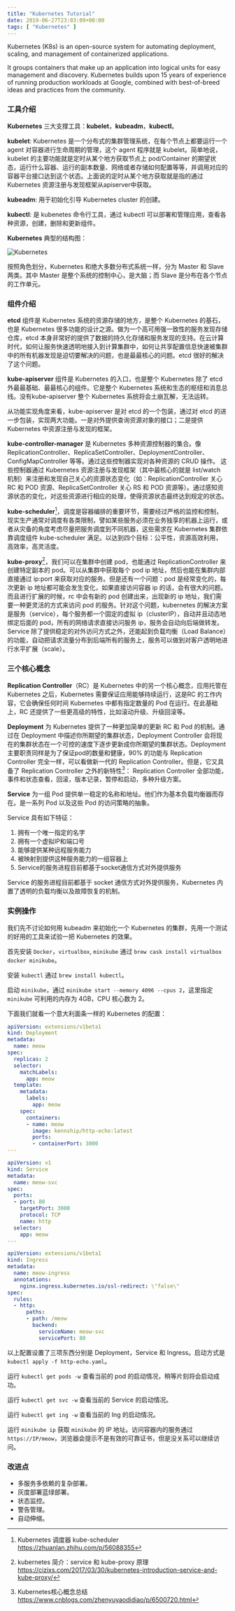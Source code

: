 ```yaml
---
title: "Kubernetes Tutorial"
date: 2019-06-27T23:03:09+08:00
tags: [ "Kubernetes" ]
---
```


Kubernetes (K8s) is an open-source system for automating deployment, scaling, and management of containerized applications.

It groups containers that make up an application into logical units for easy management and discovery. Kubernetes builds upon 15 years of experience of running production workloads at Google, combined with best-of-breed ideas and practices from the community.

<!--more-->

### 工具介绍

__Kubernetes__ 三大支撑工具：__kubelet__，__kubeadm__，__kubectl__。

__kubelet__: Kubernetes 是一个分布式的集群管理系统，在每个节点上都要运行一个 agent 对容器进行生命周期的管理，这个 agent 程序就是 kubelet。简单地说，kubelet 的主要功能就是定时从某个地方获取节点上 pod/Container 的期望状态，运行什么容器、运行的副本数量、网络或者存储如何配置等等，并调用对应的容器平台接口达到这个状态。上面说的定时从某个地方获取就是指的通过 Kubernetes 资源注册与发现框架从apiserver中获取。

__kubeadm__: 用于初始化引导 Kubernetes cluster 的创建。

__kubectl__: 是 kubenetes 命令行工具，通过 kubectl 可以部署和管理应用，查看各种资源，创建，删除和更新组件。

__Kubernetes__ 典型的结构图：

![Kubernetes](/img/k8s_0330_01.png)

按照角色划分，Kubernetes 和绝大多数分布式系统一样，分为 Master 和 Slave 两类。其中 Master 是整个系统的控制中心，是大脑；而 Slave 是分布在各个节点的工作单元。

### 组件介绍

__etcd__ 组件是 Kubernetes 系统的资源存储的地方，是整个 Kubernetes 的基石，也是 Kubernetes 很多功能的设计之源。做为一个高可用强一致性的服务发现存储仓库，etcd 本身非常好的提供了数据的持久化存储和服务发现的支持。在云计算时代，如何让服务快速透明地接入到计算集群中，如何让共享配置信息快速被集群中的所有机器发现是迫切要解决的问题，也是最最核心的问题。etcd 很好的解决了这个问题。

__kube-apiserver__ 组件是 Kubernetes 的入口，也是整个 Kubernetes 除了 etcd 外最最基础、最最核心的组件。它是整个 Kubernetes 系统和生态的枢纽和消息总线。没有kube-apiserver 整个 Kubernetes 系统将会土崩瓦解，无法运转。

从功能实现角度来看，kube-apiserver 是对 etcd 的一个包装，通过对 etcd 的进一步包装，实现两大功能。一是对外提供查询资源对象的接口；二是提供 Kubernetes 中资源注册与发现的框架。

__kube-controller-manager__ 是 Kubernetes 多种资源控制器的集合。像 ReplicationController、ReplicaSetController、DeploymentController、ConfigMapController 等等。通过这些控制器实现对各种资源的 CRUD 操作。 这些控制器通过 Kubernetes 资源注册与发现框架（其中最核心的就是 list/watch 机制）来注册和发现自己关心的资源状态变化（如：ReplicationController 关心 RC 和 POD 资源、ReplicaSetController 关心 RS 和 POD 资源等）。通过感知资源状态的变化，对这些资源进行相应的处理，使得资源状态最终达到规定的状态。

__kube-scheduler__[^1]，调度是容器编排的重要环节，需要经过严格的监控和控制，现实生产通常对调度有各类限制，譬如某些服务必须在业务独享的机器上运行，或者从灾备的角度考虑尽量把服务调度到不同机器，这些需求在 Kubernetes 集群依靠调度组件 kube-scheduler 满足。以达到四个目标：公平性，资源高效利用，高效率，高灵活度。

__kube-proxy__[^2]，我们可以在集群中创建 pod，也能通过 ReplicationController 来创建特定副本的 pod。可以从集群中获取每个 pod ip 地址，然后也能在集群内部直接通过 ip:port 来获取对应的服务。但是还有一个问题：pod 是经常变化的，每次更新 ip 地址都可能会发生变化，如果直接访问容器 ip 的话，会有很大的问题。而且进行扩展的时候，rc 中会有新的 pod 创建出来，出现新的 ip 地址，我们需要一种更灵活的方式来访问 pod 的服务。针对这个问题，kubernetes 的解决方案是服务（service），每个服务都一个固定的虚拟 ip（clusterIP），自动并且动态地绑定后面的 pod，所有的网络请求直接访问服务 ip，服务会自动向后端做转发。Service 除了提供稳定的对外访问方式之外，还能起到负载均衡（Load Balance）的功能，自动把请求流量分布到后端所有的服务上，服务可以做到对客户透明地进行水平扩展（scale）。

### 三个核心概念

__Replication Controller__（RC）是 Kubernetes 中的另一个核心概念，应用托管在 Kubernetes 之后，Kubernetes 需要保证应用能够持续运行，这是RC 的工作内容，它会确保任何时间 Kubernetes 中都有指定数量的 Pod 在运行。在此基础上，RC 还提供了一些更高级的特性，比如滚动升级、升级回滚等。

__Deployment__ 为 Kubernetes 提供了一种更加简单的更新 RC 和 Pod 的机制。通过在 Deployment 中描述你所期望的集群状态，Deployment Controller 会将现在的集群状态在一个可控的速度下逐步更新成你所期望的集群状态。Deployment 主要职责同样是为了保证pod的数量和健康，90% 的功能与 Replication Controller 完全一样，可以看做新一代的 Replication Controller。但是，它又具备了 Replication Controller 之外的新特性[^3]：
Replication Controller 全部功能，事件和状态查看，回滚，版本记录，暂停和启动，多种升级方案。

__Service__ 为一组 Pod 提供单一稳定的名称和地址。他们作为基本负载均衡器而存在。是一系列 Pod 以及这些 Pod 的访问策略的抽象。

Service 具有如下特征：

1. 拥有一个唯一指定的名字
2. 拥有一个虚拟IP和端口号
3. 能够提供某种远程服务能力
4. 被映射到提供这种服务能力的一组容器上
5. Service的服务进程目前都基于socket通信方式对外提供服务

Service 的服务进程目前都基于 socket 通信方式对外提供服务，Kubernetes 内置了透明的负载均衡以及故障恢复的机制。

### 实例操作

我们先不讨论如何用 kubeadm 来初始化一个 Kubernetes 的集群，先用一个测试的好用的工具来试验一把 Kubernetes 的效果。

首先安装 `Docker`，`virtualbox`, `minikube` 通过 `brew cask install virtualbox docker minikube`。

安装 `kubectl` 通过 `brew install kubectl`。

启动 `minikube`，通过 `minikube start --memory 4096 --cpus 2`，这里指定 `minikube` 可利用的内存为 4GB，CPU 核心数为 2。

下面我们就看一个意大利面条一样的 Kubernetes 的配置：

``` yaml
apiVersion: extensions/v1beta1
kind: Deployment
metadata:
  name: meow
spec:
  replicas: 2
  selector:
    matchLabels:
      app: meow
  template:
    metadata:
      labels:
        app: meow
    spec:
      containers:
      - name: meow
        image: kennship/http-echo:latest
        ports:
        - containerPort: 3000
---

apiVersion: v1
kind: Service
metadata:
  name: meow-svc
spec:
  ports:
  - port: 80
    targetPort: 3000
    protocol: TCP
    name: http
  selector:
    app: meow
---

apiVersion: extensions/v1beta1
kind: Ingress
metadata:
  name: meow-ingress
  annotations:
    nginx.ingress.kubernetes.io/ssl-redirect: \"false\"
spec:
  rules:
  - http:
      paths:
      - path: /meow
        backend:
          serviceName: meow-svc
          servicePort: 80
```

以上配置设置了三项东西分别是 Deployment，Service 和 Ingress。启动方式是 `kubectl apply -f http-echo.yaml`。

运行 `kubectl get pods -w` 查看当前的 pod 的启动情况，稍等片刻将会启动成功。

运行 `kubectl get svc -w` 查看当前的 Service 的启动情况。

运行 `kubectl get ing -w` 查看当前的 Ing 的启动情况。

运行 `minikube ip` 获取 `minikube` 的 IP 地址。访问容器内的服务通过 `https://IP/meow`，浏览器会提示不是有效的可靠证书，但是没关系可以继续访问。

### 改进点

- 多服务多依赖的复杂部署。
- 灰度部署蓝绿部署。
- 状态监控。
- 警告管理。
- 自动伸缩。

[^1]: Kubernetes 调度器 kube-scheduler https://zhuanlan.zhihu.com/p/56088355
[^2]: kubernetes 简介：service 和 kube-proxy 原理 https://cizixs.com/2017/03/30/kubernetes-introduction-service-and-kube-proxy/
[^3]: Kubernetes核心概念总结 https://www.cnblogs.com/zhenyuyaodidiao/p/6500720.html
